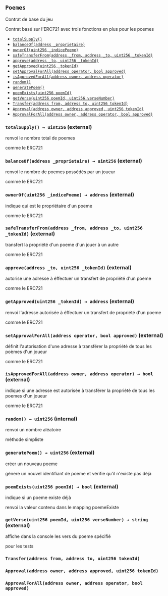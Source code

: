 [Poemes]: #Poemes
[Poemes-poemeVersProprietaire-mapping-uint256----address-]: #Poemes-poemeVersProprietaire-mapping-uint256----address-
[Poemes-proprietaireNombrePoemes-mapping-address----uint256-]: #Poemes-proprietaireNombrePoemes-mapping-address----uint256-
[Poemes-proprietairePoemesId-mapping-address----uint256---]: #Poemes-proprietairePoemesId-mapping-address----uint256---
[Poemes-transferApproval-mapping-address----mapping-address----bool--]: #Poemes-transferApproval-mapping-address----mapping-address----bool--
[Poemes-tokenApproval-mapping-uint256----address-]: #Poemes-tokenApproval-mapping-uint256----address-
[Poemes-totalSupply--]: #Poemes-totalSupply--
[Poemes-balanceOf-address-]: #Poemes-balanceOf-address-
[Poemes-ownerOf-uint256-]: #Poemes-ownerOf-uint256-
[Poemes-safeTransferFrom-address-address-uint256-]: #Poemes-safeTransferFrom-address-address-uint256-
[Poemes-approve-address-uint256-]: #Poemes-approve-address-uint256-
[Poemes-getApproved-uint256-]: #Poemes-getApproved-uint256-
[Poemes-setApprovalForAll-address-bool-]: #Poemes-setApprovalForAll-address-bool-
[Poemes-isApprovedForAll-address-address-]: #Poemes-isApprovedForAll-address-address-
[Poemes-random--]: #Poemes-random--
[Poemes-generatePoem--]: #Poemes-generatePoem--
[Poemes-poemExists-uint256-]: #Poemes-poemExists-uint256-
[Poemes-getVerse-uint256-uint256-]: #Poemes-getVerse-uint256-uint256-
[Poemes-Transfer-address-address-uint256-]: #Poemes-Transfer-address-address-uint256-
[Poemes-Approval-address-address-uint256-]: #Poemes-Approval-address-address-uint256-
[Poemes-ApprovalForAll-address-address-bool-]: #Poemes-ApprovalForAll-address-address-bool-
## <span id="Poemes"></span> `Poemes`

Contrat de base du jeu


Contrat basé sur l'ERC721 avec trois fonctions en plus pour les poemes

- [`totalSupply()`][Poemes-totalSupply--]
- [`balanceOf(address _proprietaire)`][Poemes-balanceOf-address-]
- [`ownerOf(uint256 _indicePoeme)`][Poemes-ownerOf-uint256-]
- [`safeTransferFrom(address _from, address _to, uint256 _tokenId)`][Poemes-safeTransferFrom-address-address-uint256-]
- [`approve(address _to, uint256 _tokenId)`][Poemes-approve-address-uint256-]
- [`getApproved(uint256 _tokenId)`][Poemes-getApproved-uint256-]
- [`setApprovalForAll(address operator, bool approved)`][Poemes-setApprovalForAll-address-bool-]
- [`isApprovedForAll(address owner, address operator)`][Poemes-isApprovedForAll-address-address-]
- [`random()`][Poemes-random--]
- [`generatePoem()`][Poemes-generatePoem--]
- [`poemExists(uint256 poemId)`][Poemes-poemExists-uint256-]
- [`getVerse(uint256 poemId, uint256 verseNumber)`][Poemes-getVerse-uint256-uint256-]
- [`Transfer(address from, address to, uint256 tokenId)`][Poemes-Transfer-address-address-uint256-]
- [`Approval(address owner, address approved, uint256 tokenId)`][Poemes-Approval-address-address-uint256-]
- [`ApprovalForAll(address owner, address operator, bool approved)`][Poemes-ApprovalForAll-address-address-bool-]

### <span id="Poemes-totalSupply--"></span> `totalSupply() → uint256` (external)

renvoi le nombre total de poemes


comme le ERC721


### <span id="Poemes-balanceOf-address-"></span> `balanceOf(address _proprietaire) → uint256` (external)

renvoi le nombre de poemes possédés par un joueur


comme le ERC721


### <span id="Poemes-ownerOf-uint256-"></span> `ownerOf(uint256 _indicePoeme) → address` (external)

indique qui est le propriétaire d'un poeme


comme le ERC721


### <span id="Poemes-safeTransferFrom-address-address-uint256-"></span> `safeTransferFrom(address _from, address _to, uint256 _tokenId)` (external)

transfert la propriété d'un poeme d'un jouer à un autre


comme le ERC721


### <span id="Poemes-approve-address-uint256-"></span> `approve(address _to, uint256 _tokenId)` (external)

autorise une adresse à éffectuer un transfert de propriété d'un poeme


comme le ERC721


### <span id="Poemes-getApproved-uint256-"></span> `getApproved(uint256 _tokenId) → address` (external)

renvoi l'adresse autorisée à éffectuer un transfert de propriété d'un poeme


comme le ERC721


### <span id="Poemes-setApprovalForAll-address-bool-"></span> `setApprovalForAll(address operator, bool approved)` (external)

définit l'autorisation d'une adresse à transférer la propriété de tous les poèmes d'un joueur


comme le ERC721


### <span id="Poemes-isApprovedForAll-address-address-"></span> `isApprovedForAll(address owner, address operator) → bool` (external)

indique si une adresse est autorisée à transférer la propriété de tous les poemes d'un joueur


comme le ERC721


### <span id="Poemes-random--"></span> `random() → uint256` (internal)

renvoi un nombre aléatoire


méthode simpliste


### <span id="Poemes-generatePoem--"></span> `generatePoem() → uint256` (external)

créer un nouveau poeme


génere un nouvel identifiant de poeme et vérifie qu'il n'existe pas déjà


### <span id="Poemes-poemExists-uint256-"></span> `poemExists(uint256 poemId) → bool` (external)

indique si un poeme existe déjà


renvoi la valeur contenu dans le mapping poemeExiste


### <span id="Poemes-getVerse-uint256-uint256-"></span> `getVerse(uint256 poemId, uint256 verseNumber) → string` (external)

affiche dans la console les vers du poeme spécifié


pour les tests


### <span id="Poemes-Transfer-address-address-uint256-"></span> `Transfer(address from, address to, uint256 tokenId)`





### <span id="Poemes-Approval-address-address-uint256-"></span> `Approval(address owner, address approved, uint256 tokenId)`





### <span id="Poemes-ApprovalForAll-address-address-bool-"></span> `ApprovalForAll(address owner, address operator, bool approved)`





